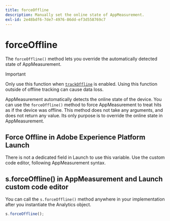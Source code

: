 ```yaml
---
title: forceOffline
description: Manually set the online state of AppMeasurement.
exl-id: 2e48bdf6-7de7-4976-86dd-ef3d558769c7
---
```

# forceOffline

The `forceOffline()` method lets you override the automatically detected state of AppMeasurement.

>[!IMPORTANT]
>
>Only use this function when [`trackOffline`](../config-vars/trackoffline.md) is enabled. Using this function outside of offline tracking can cause data loss.

AppMeasurement automatically detects the online state of the device. You can use the `forceOffline()` method to force AppMeasurement to treat hits as if the device was offline. This method does not take any arguments, and does not return any value. Its only purpose is to override the online state in AppMeasurement.

## Force Offline in Adobe Experience Platform Launch

There is not a dedicated field in Launch to use this variable. Use the custom code editor, following AppMeasurement syntax.

## s.forceOffline() in AppMeasurement and Launch custom code editor

You can call the `s.forceOffline()` method anywhere in your implementation after you instantiate the Analytics object.

```js
s.forceOffline();
```
